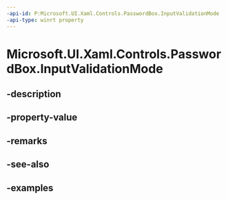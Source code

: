 ```yaml
---
-api-id: P:Microsoft.UI.Xaml.Controls.PasswordBox.InputValidationMode
-api-type: winrt property
---
```


# Microsoft.UI.Xaml.Controls.PasswordBox.InputValidationMode

<!--
public Microsoft.UI.Xaml.Controls.InputValidationMode InputValidationMode { get; set; }
-->


## -description

## -property-value

## -remarks

## -see-also

## -examples


